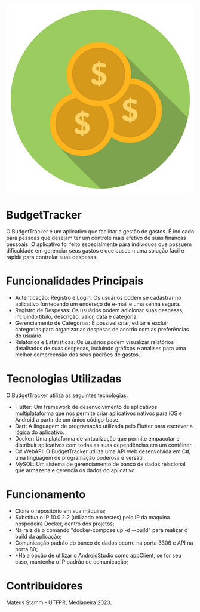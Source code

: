 ![Descrição da imagem](budget_tracker/assets/img/budget_tracker_trans.png)

# BudgetTracker
 O BudgetTracker é um aplicativo que facilitar a gestão de gastos. É indicado para pessoas que desejam ter um controle mais efetivo de suas finanças pessoais. O aplicativo foi feito especialmente para indivíduos que possuem dificuldade em gerenciar seus gastos e que buscam uma solução fácil e rápida para controlar suas despesas.

# Funcionalidades Principais
- Autenticação: Registro e Login: Os usuários podem se cadastrar no aplicativo fornecendo um endereço de e-mail e uma senha segura. 
- Registro de Despesas: Os usuários podem adicionar suas despesas, incluindo título, descrição, valor, data e categoria.
- Gerenciamento de Categorias: É possível criar, editar e excluir categorias para organizar as despesas de acordo com as preferências do usuário.
- Relatórios e Estatísticas: Os usuários podem visualizar relatórios detalhados de suas despesas, incluindo gráficos e análises para uma melhor compreensão dos seus padrões de gastos.

# Tecnologias Utilizadas
O BudgetTracker utiliza as seguintes tecnologias:

- Flutter: Um framework de desenvolvimento de aplicativos multiplataforma que nos permite criar aplicativos nativos para iOS e Android a partir de um único código-base.
- Dart: A linguagem de programação utilizada pelo Flutter para escrever a lógica do aplicativo.
- Docker: Uma plataforma de virtualização que permite empacotar e distribuir aplicativos com todas as suas dependências em um contêiner. 
- C# WebAPI: O BudgetTracker utiliza uma API web desenvolvida em C#, uma linguagem de programação poderosa e versátil.
- MySQL: Um sistema de gerenciamento de banco de dados relacional que armazena e gerencia os dados do aplicativo

# Funcionamento

- Clone o repositório em sua máquina;
- Substitua o IP 10.0.2.2 (utilizado em testes) pelo IP da máquina hospedeira Docker, dentro dos projetos;
- Na raíz dê o comando "docker-compose up -d --build" para realizar o build da aplicação;
- Comunicação padrão do banco de dados ocorre na porta 3306 e API na porta 80;
- *Há a opção de utilizar o AndroidStudio como appClient, se for seu caso, mantenha o IP padrão de comunicação;

# Contribuidores
Mateus Stamm - UTFPR, Medianeira 2023.